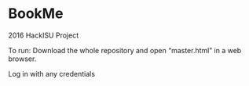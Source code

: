 # BookMe
2016 HackISU Project

To run: Download the whole repository and open “master.html” in a web browser. 


Log in with any credentials
